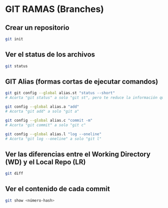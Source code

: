 # GIT RAMAS (Branches)

## Crear un repositorio

```sh
git init
```

## Ver el status de los archivos

```sh
git status
```

## GIT Alias (formas cortas de ejecutar comandos)

```sh
git git config --global alias.st "status --short"
# Acorta "git status" a solo "git st", pero te reduce la información que te tira la terminal
```

```sh
git config --global alias.a "add"
# Acorta "git add" a solo "git a"
```

```sh
git config --global alias.c "commit -m"
# Acorta "git commit" a solo "git c"
```

```sh
git config --global alias.l "log --oneline"
# Acorta "git log --oneline" a solo "git l"
```

## Ver las diferencias entre el Working Directory (WD) y el Local Repo (LR)

```sh
git diff
```

## Ver el contenido de cada commit

```sh
git show <número-hash>
```

